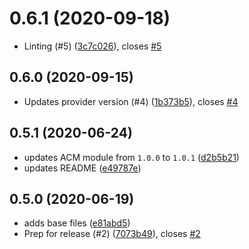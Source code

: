 # 0.6.1 (2020-09-18)

* Linting (#5) ([3c7c026](https://github.com/operatehappy/terraform-aws-cloudfront-website/commit/3c7c026)), closes [#5](https://github.com/operatehappy/terraform-aws-cloudfront-website/issues/5)

## 0.6.0 (2020-09-15)

* Updates provider version (#4) ([1b373b5](https://github.com/operatehappy/terraform-aws-cloudfront-website/commit/1b373b5)), closes [#4](https://github.com/operatehappy/terraform-aws-cloudfront-website/issues/4)

## 0.5.1 (2020-06-24)

* updates ACM module from `1.0.0` to `1.0.1` ([d2b5b21](https://github.com/operatehappy/terraform-aws-cloudfront-website/commit/d2b5b21))
* updates README ([e49787e](https://github.com/operatehappy/terraform-aws-cloudfront-website/commit/e49787e))

## 0.5.0 (2020-06-19)

* adds base files ([e81abd5](https://github.com/operatehappy/terraform-aws-cloudfront-website/commit/e81abd5))
* Prep for release (#2) ([7073b49](https://github.com/operatehappy/terraform-aws-cloudfront-website/commit/7073b49)), closes [#2](https://github.com/operatehappy/terraform-aws-cloudfront-website/issues/2)
